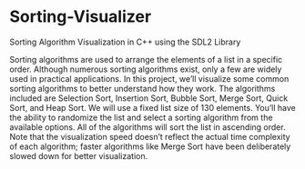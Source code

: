# Sorting-Visualizer
Sorting Algorithm Visualization in C++ using the SDL2 Library

Sorting algorithms are used to arrange the elements of a list in a specific order. Although numerous sorting algorithms exist, only a few are widely used in practical applications. In this project, we’ll visualize some common sorting algorithms to better understand how they work. The algorithms included are Selection Sort, Insertion Sort, Bubble Sort, Merge Sort, Quick Sort, and Heap Sort. We will use a fixed list size of 130 elements. You’ll have the ability to randomize the list and select a sorting algorithm from the available options. All of the algorithms will sort the list in ascending order. Note that the visualization speed doesn’t reflect the actual time complexity of each algorithm; faster algorithms like Merge Sort have been deliberately slowed down for better visualization.

